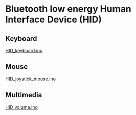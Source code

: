 # Bluetooth low energy Human Interface Device (HID)

## Keyboard

[](HID_keyboard/keyboard.jpg)

[HID_keyboard.ino](HID_keyboard/HID_keyboard.ino)

## Mouse

[](HID_joystick_mouse/mouse.jpg)

[HID_joystick_mouse.ino](HID_joystick_mouse/HID_joystick_mouse.ino)

## Multimedia

[](HID_volume/volume.ino)

[HID_volume.ino](HID_volume/HID_volume.ino)
